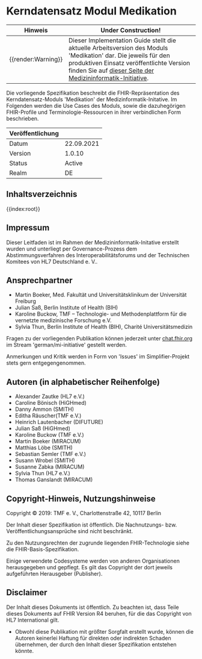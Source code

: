 # Kerndatensatz Modul Medikation

| Hinweis | Under Construction! |
|---------|---------------------|
| {{render:Warning}} | Dieser Implementation Guide stellt die aktuelle Arbeitsversion des Moduls 'Medikation' dar. Die jeweils für den produktiven Einsatz veröffentlichte Version finden Sie auf [dieser Seite der Medizininformatik-Initiative](https://www.medizininformatik-initiative.de/Kerndatensatz/Modul_Medikation/IGMIIKDSModulMedikation.html).|

Die vorliegende Spezifikation beschreibt die FHIR-Repräsentation des Kerndatensatz-Moduls 'Medikation' der Medizinformatik-Initative.
Im Folgenden werden die Use Cases des Moduls, sowie die dazuhegörigen FHIR-Profile und Terminologie-Ressourcen in ihrer verbindlichen Form beschrieben.

| Veröffentlichung   |   |
|---------|---|
| Datum   | 22.09.2021  |
| Version | 1.0.10       |
| Status  | Active      |
| Realm   | DE          | 

## Inhaltsverzeichnis

{{index:root}}

## Impressum
Dieser Leitfaden ist im Rahmen der Medizininformatik-Initative erstellt wurden und unterliegt per Governance-Prozess dem Abstimmungsverfahren des Interoperabilitätsforums und der Technischen Komitees von HL7 Deutschland e. V..

## Ansprechpartner
* Martin Boeker, Med. Fakultät und Universitätsklinikum der Universität Freiburg
* Julian Saß, Berlin Institute of Health (BIH)
* Karoline Buckow, TMF – Technologie- und Methodenplattform
für die vernetzte medizinische Forschung e.V.
* Sylvia Thun, Berlin Institute of Health (BIH), Charité Universitätsmedizin

Fragen zu der vorliegenden Publikation können jederzeit unter [chat.fhir.org](chat.fhir.org) im Stream 'german/mi-initiative' gestellt werden.

Anmerkungen und Kritik werden in Form von 'Issues' im Simplifier-Projekt stets gern entgegengenommen.


## Autoren (in alphabetischer Reihenfolge)

* Alexander Zautke (HL7 e.V.)
* Caroline Bönisch (HiGHmed)
* Danny Ammon (SMITH)
* Editha Räuscher(TMF e.V.)
* Heinrich	Lautenbacher (DIFUTURE)
* Julian Saß (HiGHmed)
* Karoline Buckow (TMF e.V.)
* Martin Boeker (MIRACUM)
* Matthias Löbe (SMITH)
* Sebastian Semler (TMF e.V.)
* Susann Wrobel (SMITH)
* Susanne Zabka (MIRACUM)
* Sylvia Thun (HL7 e.V.)
* Thomas Ganslandt (MIRACUM)

## Copyright-Hinweis, Nutzungshinweise
Copyright © 2019: TMF e. V., Charlottenstraße 42, 10117 Berlin

Der Inhalt dieser Spezifikation ist öffentlich. Die Nachnutzungs- bzw. Veröffentlichungsansprüche sind nicht beschränkt.

Zu den Nutzungsrechten der zugrunde liegenden FHIR-Technologie siehe die FHIR-Basis-Spezifikation.

Einige verwendete Codesysteme werden von anderen Organisationen herausgegeben und gepflegt. Es gilt das Copyright der dort jeweils aufgeführten Herausgeber (Publisher).

## Disclaimer
Der Inhalt dieses Dokuments ist öffentlich. Zu beachten ist, dass Teile dieses Dokuments auf FHIR Version R4 beruhen, für die das Copyright von HL7 International gilt.

* Obwohl diese Publikation mit größter Sorgfalt erstellt wurde, können die Autoren keinerlei Haftung für direkten oder indirekten Schaden übernehmen, der durch den Inhalt dieser Spezifikation entstehen könnte.

